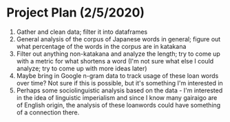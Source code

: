 # Project Plan (2/5/2020)
1. Gather and clean data; filter it into dataframes
2. General analysis of the corpus of Japanese words in general; figure out what percentage of the words in the corpus are in katakana
3. Filter out anything non-katakana and analyze the length; try to come up with a metric for what shortens a word (I'm not sure what else I could analyze; try to come up with more ideas later)
4. Maybe bring in Google n-gram data to track usage of these loan words over time? Not sure if this is possible, but it's something I'm interested in 
5. Perhaps some sociolinguistic analysis based on the data - I'm interested in the idea of linguistic imperialism and since I know many gairaigo are of English origin, the analysis of these loanwords could have something of a connection there. 